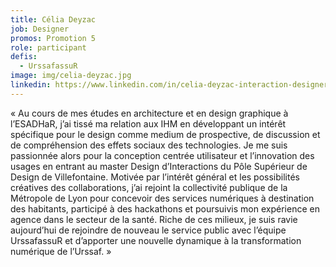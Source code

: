 ```yaml
---
title: Célia Deyzac
job: Designer
promos: Promotion 5
role: participant
defis:
  - UrssafassuR
image: img/celia-deyzac.jpg
linkedin: https://www.linkedin.com/in/celia-deyzac-interaction-designer/
---
```

« Au cours de mes études en architecture et en design graphique à l’ESADHaR, j’ai tissé ma relation aux IHM en développant un intérêt spécifique pour le design comme medium de prospective, de discussion et de compréhension des effets sociaux des technologies. Je me suis passionnée alors pour la conception centrée utilisateur et l’innovation des usages en entrant au master Design d’Interactions du Pôle Supérieur de Design de Villefontaine. Motivée par l’intérêt général et les possibilités créatives des collaborations, j’ai rejoint la collectivité publique de la Métropole de Lyon pour concevoir des services numériques à destination des habitants, participé à des hackathons et poursuivis mon expérience en agence dans le secteur de la santé. Riche de ces milieux, je suis ravie aujourd’hui de rejoindre de nouveau le service public avec l’équipe UrssafassuR et d’apporter une nouvelle dynamique à la transformation numérique de l’Urssaf. »
